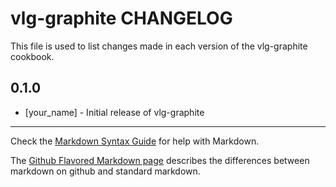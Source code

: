 vlg-graphite CHANGELOG
======================

This file is used to list changes made in each version of the vlg-graphite cookbook.

0.1.0
-----
- [your_name] - Initial release of vlg-graphite

- - -
Check the [Markdown Syntax Guide](http://daringfireball.net/projects/markdown/syntax) for help with Markdown.

The [Github Flavored Markdown page](http://github.github.com/github-flavored-markdown/) describes the differences between markdown on github and standard markdown.
